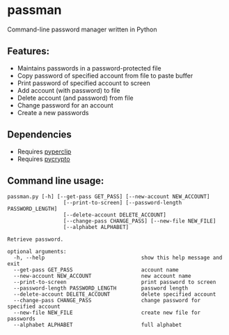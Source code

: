 # passman

Command-line password manager written in Python

## Features:

* Maintains passwords in a password-protected file
* Copy password of specified account from file to paste buffer
* Print password of specified account to screen
* Add account (with password) to file
* Delete account (and password) from file
* Change password for an account
* Create a new passwords

## Dependencies
* Requires [pyperclip](https://pypi.org/project/pyperclip/)
* Requires [pycrypto](https://pypi.org/project/pycrypto/)

## Command line usage:
````
passman.py [-h] [--get-pass GET_PASS] [--new-account NEW_ACCOUNT]
                  [--print-to-screen] [--password-length PASSWORD_LENGTH]
                  [--delete-account DELETE_ACCOUNT]
                  [--change-pass CHANGE_PASS] [--new-file NEW_FILE]
                  [--alphabet ALPHABET]

Retrieve password.

optional arguments:
  -h, --help                               show this help message and exit
  --get-pass GET_PASS                      account name
  --new-account NEW_ACCOUNT                new account name
  --print-to-screen                        print password to screen
  --password-length PASSWORD_LENGTH        password length
  --delete-account DELETE_ACCOUNT          delete specified account
  --change-pass CHANGE_PASS                change password for specified account
  --new-file NEW_FILE                      create new file for passwords
  --alphabet ALPHABET                      full alphabet
````
